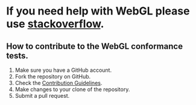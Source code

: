 # If you need help with WebGL please use [stackoverflow](http://stackoverflow.com/questions/tagged/webgl).

How to contribute to the WebGL conformance tests.
---
1. Make sure you have a GitHub account.
2. Fork the repository on GitHub.
3. Check the [Contribution Guidelines](sdk/tests/test-guidelines.md).
4. Make changes to your clone of the repository.
5. Submit a pull request.


